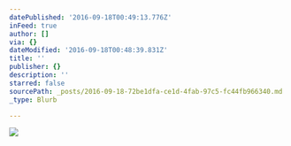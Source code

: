 ```yaml
---
datePublished: '2016-09-18T00:49:13.776Z'
inFeed: true
author: []
via: {}
dateModified: '2016-09-18T00:48:39.831Z'
title: ''
publisher: {}
description: ''
starred: false
sourcePath: _posts/2016-09-18-72be1dfa-ce1d-4fab-97c5-fc44fb966340.md
_type: Blurb

---
```

![](https://the-grid-user-content.s3-us-west-2.amazonaws.com/859529db-49c1-4866-a66c-64d2d688d607.jpg)
